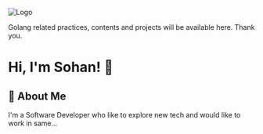 
![Logo](https://clavinjune.dev/img/this-is-why-you-should-learn-golang/golang.png)



Golang related practices, contents and projects will be available here. Thank you.


# Hi, I'm Sohan! 👋


## 🚀 About Me
I'm a Software Developer who like to explore new tech and would like to work in same...
